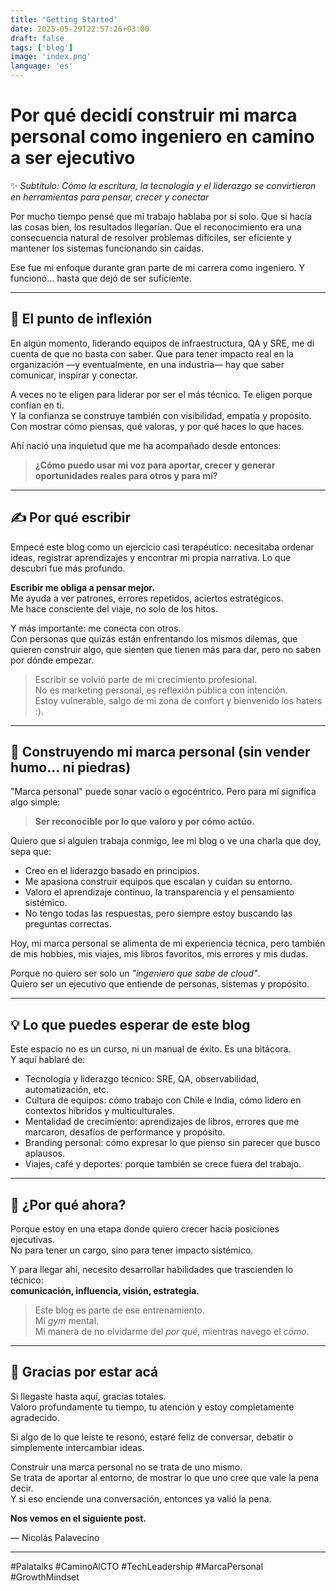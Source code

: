 ```yaml
---
title: 'Getting Started'
date: 2025-05-29T22:57:26+03:00
draft: false
tags: ['blog']
image: 'index.png'
language: 'es'
---
```


# Por qué decidí construir mi marca personal como ingeniero en camino a ser ejecutivo  

✨ *Subtítulo: Cómo la escritura, la tecnología y el liderazgo se convirtieron en herramientas para pensar, crecer y conectar*

Por mucho tiempo pensé que mi trabajo hablaba por sí solo. Que si hacía las cosas bien, los resultados llegarían. Que el reconocimiento era una consecuencia natural de resolver problemas difíciles, ser eficiente y mantener los sistemas funcionando sin caídas.

Ese fue mi enfoque durante gran parte de mi carrera como ingeniero. Y funcionó… hasta que dejó de ser suficiente.

---

## 🚧 El punto de inflexión

En algún momento, liderando equipos de infraestructura, QA y SRE, me di cuenta de que no basta con saber. Que para tener impacto real en la organización —y eventualmente, en una industria— hay que saber comunicar, inspirar y conectar.

A veces no te eligen para liderar por ser el más técnico. Te eligen porque confían en ti.  
Y la confianza se construye también con visibilidad, empatía y propósito.  
Con mostrar cómo piensas, qué valoras, y por qué haces lo que haces.

Ahí nació una inquietud que me ha acompañado desde entonces:

> **¿Cómo puedo usar mi voz para aportar, crecer y generar oportunidades reales para otros y para mí?**

---

## ✍️ Por qué escribir

Empecé este blog como un ejercicio casi terapéutico: necesitaba ordenar ideas, registrar aprendizajes y encontrar mi propia narrativa. Lo que descubrí fue más profundo.

**Escribir me obliga a pensar mejor.**  
Me ayuda a ver patrones, errores repetidos, aciertos estratégicos.  
Me hace consciente del viaje, no solo de los hitos.

Y más importante: me conecta con otros.  
Con personas que quizás están enfrentando los mismos dilemas, que quieren construir algo, que sienten que tienen más para dar, pero no saben por dónde empezar.

> Escribir se volvió parte de mi crecimiento profesional.  
> No es marketing personal, es reflexión pública con intención.  
> Estoy vulnerable, salgo de mi zona de confort y bienvenido los haters :).

---

## 🚀 Construyendo mi marca personal (sin vender humo... ni piedras)

"Marca personal" puede sonar vacío o egocéntrico. Pero para mí significa algo simple:

> **Ser reconocible por lo que valoro y por cómo actúo.**

Quiero que si alguien trabaja conmigo, lee mi blog o ve una charla que doy, sepa que:

- Creo en el liderazgo basado en principios.  
- Me apasiona construir equipos que escalan y cuidan su entorno.  
- Valoro el aprendizaje continuo, la transparencia y el pensamiento sistémico.  
- No tengo todas las respuestas, pero siempre estoy buscando las preguntas correctas.

Hoy, mi marca personal se alimenta de mi experiencia técnica, pero también de mis hobbies, mis viajes, mis libros favoritos, mis errores y mis dudas.

Porque no quiero ser solo un *"ingeniero que sabe de cloud"*.  
Quiero ser un ejecutivo que entiende de personas, sistemas y propósito.

---

## 💡 Lo que puedes esperar de este blog

Este espacio no es un curso, ni un manual de éxito. Es una bitácora.  
Y aquí hablaré de:

- Tecnología y liderazgo técnico: SRE, QA, observabilidad, automatización, etc.  
- Cultura de equipos: cómo trabajo con Chile e India, cómo lidero en contextos híbridos y multiculturales.  
- Mentalidad de crecimiento: aprendizajes de libros, errores que me marcaron, desafíos de performance y propósito.  
- Branding personal: cómo expresar lo que pienso sin parecer que busco aplausos.  
- Viajes, café y deportes: porque también se crece fuera del trabajo.

---

## 🌱 ¿Por qué ahora?

Porque estoy en una etapa donde quiero crecer hacia posiciones ejecutivas.  
No para tener un cargo, sino para tener impacto sistémico.

Y para llegar ahí, necesito desarrollar habilidades que trascienden lo técnico:  
**comunicación, influencia, visión, estrategia.**

> Este blog es parte de ese entrenamiento.  
> Mi *gym* mental.  
> Mi manera de no olvidarme del *por qué*, mientras navego el *cómo*.

---

## 🙏 Gracias por estar acá

Si llegaste hasta aquí, gracias totales.  
Valoro profundamente tu tiempo, tu atención y estoy completamente agradecido.  

Si algo de lo que leíste te resonó, estaré feliz de conversar, debatir o simplemente intercambiar ideas.

Construir una marca personal no se trata de uno mismo.  
Se trata de aportar al entorno, de mostrar lo que uno cree que vale la pena decir.  
Y si eso enciende una conversación, entonces ya valió la pena.

**Nos vemos en el siguiente post.**  

— Nicolás Palavecino

---

#Palatalks #CaminoAlCTO #TechLeadership #MarcaPersonal #GrowthMindset

